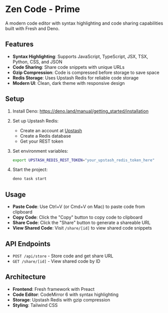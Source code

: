 # Zen Code - Prime

A modern code editor with syntax highlighting and code sharing capabilities built with Fresh and Deno.

## Features

- **Syntax Highlighting**: Supports JavaScript, TypeScript, JSX, TSX, Python, CSS, and JSON
- **Code Sharing**: Share code snippets with unique URLs
- **Gzip Compression**: Code is compressed before storage to save space
- **Redis Storage**: Uses Upstash Redis for reliable code storage
- **Modern UI**: Clean, dark theme with responsive design

## Setup

1. Install Deno: https://deno.land/manual/getting_started/installation

2. Set up Upstash Redis:
   - Create an account at [Upstash](https://upstash.com/)
   - Create a Redis database
   - Get your REST token

3. Set environment variables:
   ```bash
   export UPSTASH_REDIS_REST_TOKEN="your_upstash_redis_token_here"
   ```

4. Start the project:
   ```bash
   deno task start
   ```

## Usage

- **Paste Code**: Use Ctrl+V (or Cmd+V on Mac) to paste code from clipboard
- **Copy Code**: Click the "Copy" button to copy code to clipboard
- **Share Code**: Click the "Share" button to generate a shareable URL
- **View Shared Code**: Visit `/share/[id]` to view shared code snippets

## API Endpoints

- `POST /api/store` - Store code and get share URL
- `GET /share/[id]` - View shared code by ID

## Architecture

- **Frontend**: Fresh framework with Preact
- **Code Editor**: CodeMirror 6 with syntax highlighting
- **Storage**: Upstash Redis with gzip compression
- **Styling**: Tailwind CSS
